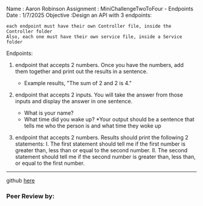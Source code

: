 Name : Aaron Robinson
Assignment : MiniChallengeTwoToFour - Endpoints
Date : 1/7/2025
Objective :Design an API with 3 endpoints:

    each endpoint must have their own Controller file, inside the Controller folder
    Also, each one must have their own service file, inside a Service folder


Endpoints:
1. endpoint that accepts 2 numbers.  Once you have the numbers, add them together and print out the results in a sentence.
     - Example results, "The sum of 2 and 2 is 4."

2. endpoint that accepts 2 inputs. You will take the answer from those inputs and display the answer in one sentence.
     - What is your name? 
     - What time did you wake up?
     *Your output should be a sentence that tells me who the person is and what time they woke up

3. endpoint that accepts 2 numbers. Results should print the following 2 statements:
     I. The first statement should tell me if the first number is greater than, less than or equal to the second number.
     II. The second statement should tell me if the second number is greater than, less than, or equal to the first number.


---

github [here](https://github.com/wraithio/ARobinsonMC2Add2Num-EndPnt)

### Peer Review by: 
